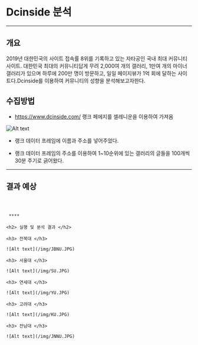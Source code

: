 # Dcinside 분석
****
<h2> 개요 </h2>
2019년 대한민국의 사이트 접속률 8위를 기록하고 있는 자타공인 국내 최대 커뮤니티 사이트.
대한민국 최대의 커뮤니티답게 무려 2,000여 개의 갤러리, 1만여 개의 마이너 갤러리가 있으며 하루에 200만 명이 방문하고, 일일 페이지뷰가 1억 회에 달하는 사이트다.Dcinside를 이용하여 커뮤니티의 성향을 분석해보고자한다.


<h2> 수집방법 </h2>

* https://www.dcinside.com/ 랭크 페에지를 셀레니운을 이용하여 가져옴

![Alt text](/img/rank_p.JPG)

* 랭크 데이터 프레임에 이름과 주소를 넣어주었다.

* 랭크 데이터 프레임의 주소를 이용하여 1~10순위에 있는 갤러리의 글들을 100개씩 30분 주기로 긁어왔다.

 ****
 
 <h2> 결과 예상 </h2>
 
 
~~~
 
 

 ****
 
<h2> 실행 및 분석 결과 </h2>

<h3> 전북대 </h3>

![Alt text](/img/JBNU.JPG)

<h3> 서울대 </h3>

![Alt text](/img/SU.JPG)

<h3> 연세대 </h3>

![Alt text](/img/YU.JPG)

<h3> 고려대 </h3>

![Alt text](/img/KU.JPG)

<h3> 전남대 </h3>

![Alt text](/img/JNNU.JPG)
